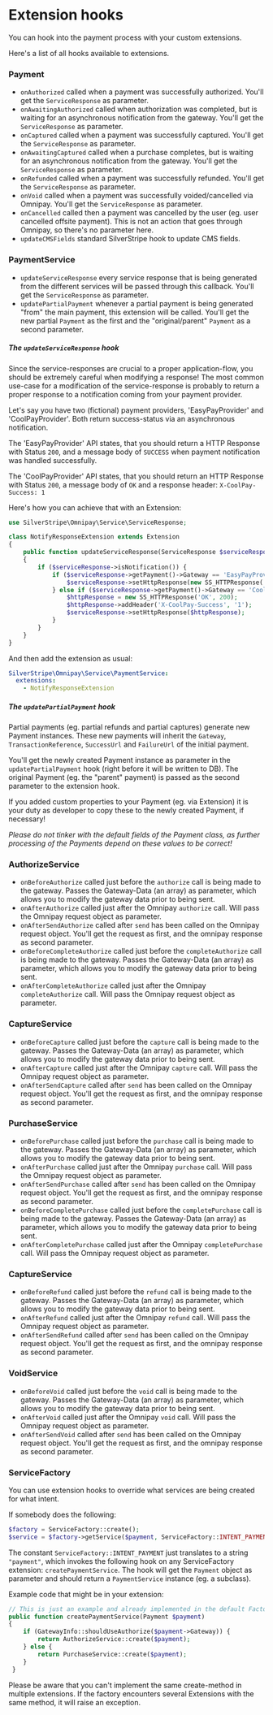 # Extension hooks

You can hook into the payment process with your custom extensions.

Here's a list of all hooks available to extensions.

### Payment

 - `onAuthorized` called when a payment was successfully authorized. You'll get the `ServiceResponse` as parameter.
 - `onAwaitingAuthorized` called when authorization was completed, but is waiting for an asynchronous notification from the gateway. You'll get the `ServiceResponse` as parameter.
 - `onCaptured` called when a payment was successfully captured. You'll get the `ServiceResponse` as parameter.
 - `onAwaitingCaptured` called when a purchase completes, but is waiting for an asynchronous notification from the gateway. You'll get the `ServiceResponse` as parameter.
 - `onRefunded` called when a payment was successfully refunded. You'll get the `ServiceResponse` as parameter.
 - `onVoid` called when a payment was successfully voided/cancelled via Omnipay. You'll get the `ServiceResponse` as parameter.
 - `onCancelled` called then a payment was cancelled by the user (eg. user cancelled offsite payment). This is not an action that goes through Omnipay, so there's no parameter here.
 - `updateCMSFields` standard SilverStripe hook to update CMS fields.

### PaymentService

 - `updateServiceResponse` every service response that is being generated from the different services will be passed through this callback. You'll get the `ServiceResponse` as parameter.
 - `updatePartialPayment` whenever a partial payment is being generated "from" the main payment, this extension will be called. You'll get the new partial `Payment` as the first and the "original/parent" `Payment` as a second parameter.

##### The `updateServiceResponse` hook

Since the service-responses are crucial to a proper application-flow, you should be extremely careful when modifying a response!
The most common use-case for a modification of the service-response is probably to return a proper response to a notification coming from your payment provider.

Let's say you have two (fictional) payment providers, 'EasyPayProvider' and 'CoolPayProvider'. Both return success-status via an asynchronous notification.

The 'EasyPayProvider' API states, that you should return a HTTP Response with Status `200`, and a message body of `SUCCESS` when payment notification was handled successfully.

The 'CoolPayProvider' API states, that you should return an HTTP Response with Status `200`, a message body of `OK` and a response header: `X-CoolPay-Success: 1`

Here's how you can achieve that with an Extension:

```php
use SilverStripe\Omnipay\Service\ServiceResponse;

class NotifyResponseExtension extends Extension
{
    public function updateServiceResponse(ServiceResponse $serviceResponse)
    {
        if ($serviceResponse->isNotification()) {
            if ($serviceResponse->getPayment()->Gateway == 'EasyPayProvider') {
                $serviceResponse->setHttpResponse(new SS_HTTPResponse('SUCCESS', 200));
            } else if ($serviceResponse->getPayment()->Gateway == 'CoolPayProvider') {
                $httpResponse = new SS_HTTPResponse('OK', 200);
                $httpResponse->addHeader('X-CoolPay-Success', '1');
                $serviceResponse->setHttpResponse($httpResponse);
            }
        }
    }
}
```

And then add the extension as usual:
```yml
SilverStripe\Omnipay\Service\PaymentService:
  extensions:
    - NotifyResponseExtension
```

##### The `updatePartialPayment` hook

Partial payments (eg. partial refunds and partial captures) generate new Payment instances.
These new payments will inherit the `Gateway`, `TransactionReference`, `SuccessUrl` and `FailureUrl` of the initial payment.

You'll get the newly created Payment instance as parameter in the `updatePartialPayment` hook (right before it will be written to DB).
The original Payment (eg. the "parent" payment) is passed as the second parameter to the extension hook.

If you added custom properties to your Payment (eg. via Extension) it is your duty as developer to copy these to the newly created Payment, if necessary! 

*Please do not tinker with the default fields of the Payment class, as further processing of the Payments depend on these values to be correct!*

### AuthorizeService

 - `onBeforeAuthorize` called just before the `authorize` call is being made to the gateway. Passes the Gateway-Data (an array) as parameter, which allows you to modify the gateway data prior to being sent.
 - `onAfterAuthorize` called just after the Omnipay `authorize` call. Will pass the Omnipay request object as parameter.
 - `onAfterSendAuthorize` called after `send` has been called on the Omnipay request object. You'll get the request as first, and the omnipay response as second parameter.
 - `onBeforeCompleteAuthorize` called just before the `completeAuthorize` call is being made to the gateway. Passes the Gateway-Data (an array) as parameter, which allows you to modify the gateway data prior to being sent.
 - `onAfterCompleteAuthorize` called just after the Omnipay `completeAuthorize` call. Will pass the Omnipay request object as parameter.

### CaptureService

 - `onBeforeCapture` called just before the `capture` call is being made to the gateway. Passes the Gateway-Data (an array) as parameter, which allows you to modify the gateway data prior to being sent.
 - `onAfterCapture` called just after the Omnipay `capture` call. Will pass the Omnipay request object as parameter.
 - `onAfterSendCapture` called after `send` has been called on the Omnipay request object. You'll get the request as first, and the omnipay response as second parameter.

### PurchaseService

 - `onBeforePurchase` called just before the `purchase` call is being made to the gateway. Passes the Gateway-Data (an array) as parameter, which allows you to modify the gateway data prior to being sent.
 - `onAfterPurchase` called just after the Omnipay `purchase` call. Will pass the Omnipay request object as parameter.
 - `onAfterSendPurchase` called after `send` has been called on the Omnipay request object. You'll get the request as first, and the omnipay response as second parameter.
 - `onBeforeCompletePurchase` called just before the `completePurchase` call is being made to the gateway. Passes the Gateway-Data (an array) as parameter, which allows you to modify the gateway data prior to being sent.
 - `onAfterCompletePurchase` called just after the Omnipay `completePurchase` call. Will pass the Omnipay request object as parameter.

### CaptureService

 - `onBeforeRefund` called just before the `refund` call is being made to the gateway. Passes the Gateway-Data (an array) as parameter, which allows you to modify the gateway data prior to being sent.
 - `onAfterRefund` called just after the Omnipay `refund` call. Will pass the Omnipay request object as parameter.
 - `onAfterSendRefund` called after `send` has been called on the Omnipay request object. You'll get the request as first, and the omnipay response as second parameter.

### VoidService

 - `onBeforeVoid` called just before the `void` call is being made to the gateway. Passes the Gateway-Data (an array) as parameter, which allows you to modify the gateway data prior to being sent.
 - `onAfterVoid` called just after the Omnipay `void` call. Will pass the Omnipay request object as parameter.
 - `onAfterSendVoid` called after `send` has been called on the Omnipay request object. You'll get the request as first, and the omnipay response as second parameter.

### ServiceFactory

You can use extension hooks to override what services are being created for what intent.

If somebody does the following:

```php
$factory = ServiceFactory::create();
$service = $factory->getService($payment, ServiceFactory::INTENT_PAYMENT);
```

The constant `ServiceFactory::INTENT_PAYMENT` just translates to a string `"payment"`, which invokes the following
hook on any ServiceFactory extension: `createPaymentService`. The hook will get the `Payment` object as parameter and
should return a `PaymentService` instance (eg. a subclass).

Example code that might be in your extension:

```php
// This is just an example and already implemented in the default Factory, do not create an actual extension to do this.
public function createPaymentService(Payment $payment)
{
    if (GatewayInfo::shouldUseAuthorize($payment->Gateway)) {
        return AuthorizeService::create($payment);
    } else {
        return PurchaseService::create($payment);
    }
 }
```

Please be aware that you can't implement the same create-method in multiple extensions. If the factory encounters
several Extensions with the same method, it will raise an exception.
